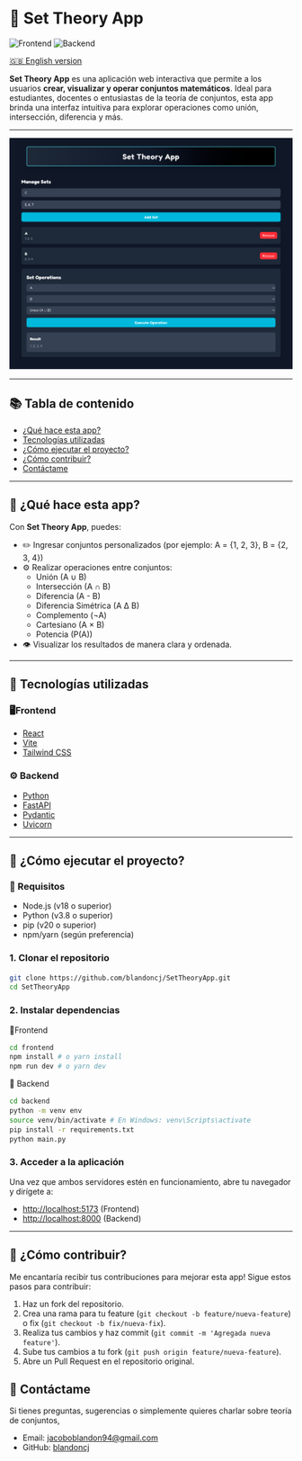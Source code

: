 # 📐 Set Theory App

![Frontend](https://img.shields.io/badge/frontend-React-blue)
![Backend](https://img.shields.io/badge/backend-FastAPI-yellow)

[🇬🇧 English version](README.md)

**Set Theory App** es una aplicación web interactiva que permite a los usuarios
**crear, visualizar y operar conjuntos matemáticos**. Ideal para estudiantes, docentes
o entusiastas de la teoría de conjuntos, esta app brinda una interfaz intuitiva
para explorar operaciones como unión, intersección, diferencia y más.

---

![Vista previa de la app](./assets/screenshots/preview.png)

---

## 📚 Tabla de contenido

- [¿Qué hace esta app?](#-qué-hace-esta-app)
- [Tecnologías utilizadas](#-tecnologías-utilizadas)
- [¿Cómo ejecutar el proyecto?](#-cómo-ejecutar-el-proyecto)
- [¿Cómo contribuir?](#-cómo-contribuir)
- [Contáctame](#-contáctame)

---

## 🧠 ¿Qué hace esta app?

Con **Set Theory App**, puedes:

- ✏️ Ingresar conjuntos personalizados (por ejemplo: A = {1, 2, 3}, B = {2, 3, 4})
- ⚙️ Realizar operaciones entre conjuntos:
  - Unión (A ∪ B)
  - Intersección (A ∩ B)
  - Diferencia (A - B)
  - Diferencia Simétrica (A Δ B)
  - Complemento (¬A)
  - Cartesiano (A × B)
  - Potencia (P(A))
- 👁️ Visualizar los resultados de manera clara y ordenada.

---

## 🧱 Tecnologías utilizadas

### 🖥️Frontend

- [React](https://reactjs.org/)
- [Vite](https://vitejs.dev/)
- [Tailwind CSS](https://tailwindcss.com/)

### ⚙️ Backend

- [Python](https://www.python.org/)
- [FastAPI](https://fastapi.tiangolo.com/)
- [Pydantic](https://pydantic-docs.helpmanual.io/)
- [Uvicorn](https://www.uvicorn.org/)

---

## 🚀 ¿Cómo ejecutar el proyecto?

### 🧩 Requisitos

- Node.js (v18 o superior)
- Python (v3.8 o superior)
- pip (v20 o superior)
- npm/yarn (según preferencia)

### 1. Clonar el repositorio

```bash
git clone https://github.com/blandoncj/SetTheoryApp.git
cd SetTheoryApp
```

### 2. Instalar dependencias

🔹Frontend

```bash
cd frontend
npm install # o yarn install
npm run dev # o yarn dev
```

🔹 Backend

```bash
cd backend
python -m venv env
source venv/bin/activate # En Windows: venv\Scripts\activate
pip install -r requirements.txt
python main.py
```

### 3. Acceder a la aplicación

Una vez que ambos servidores estén en funcionamiento, abre tu
navegador y dirígete a:

- <http://localhost:5173> (Frontend)
- <http://localhost:8000> (Backend)

---

## 🤝 ¿Cómo contribuir?

Me encantaría recibir tus contribuciones para mejorar esta app! Sigue estos
pasos para contribuir:

1. Haz un fork del repositorio.
2. Crea una rama para tu feature (`git checkout -b feature/nueva-feature`)
o fix (`git checkout -b fix/nueva-fix`).
3. Realiza tus cambios y haz commit (`git commit -m 'Agregada nueva feature'`).
4. Sube tus cambios a tu fork (`git push origin feature/nueva-feature`).
5. Abre un Pull Request en el repositorio original.

## 💬 Contáctame

Si tienes preguntas, sugerencias o simplemente quieres charlar sobre teoría de conjuntos,

- Email: <jacoboblandon94@gmail.com>
- GitHub: [blandoncj](https://githbu.com/blandoncj)
